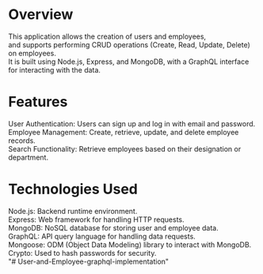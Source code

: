 # Overview
This application allows the creation of users and employees, <br>and supports performing CRUD operations (Create, Read, Update, Delete) on employees.<br> It is built using Node.js, Express, and MongoDB, with a GraphQL interface for interacting with the data.

# Features
User Authentication: Users can sign up and log in with email and password. <br>
Employee Management: Create, retrieve, update, and delete employee records.<br>
Search Functionality: Retrieve employees based on their designation or department.<br>

# Technologies Used
Node.js: Backend runtime environment.<br>
Express: Web framework for handling HTTP requests.<br>
MongoDB: NoSQL database for storing user and employee data.<br>
GraphQL: API query language for handling data requests.<br>
Mongoose: ODM (Object Data Modeling) library to interact with MongoDB.<br>
Crypto: Used to hash passwords for security.<br>"# User-and-Employee-graphql-implementation" 
